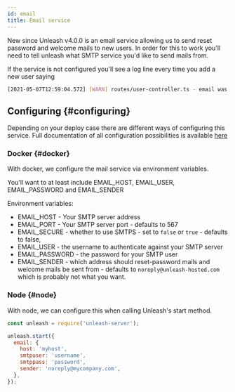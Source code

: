 ```yaml
---
id: email
title: Email service
---
```


New since Unleash v4.0.0 is an email service allowing us to send reset password and welcome mails to new users. In order for this to work you'll need to tell unleash what SMTP service you'd like to send mails from.

If the service is not configured you'll see a log line every time you add a new user saying

```bash
[2021-05-07T12:59:04.572] [WARN] routes/user-controller.ts - email was not sent to the user because email configuration is lacking
```

## Configuring {#configuring}

Depending on your deploy case there are different ways of configuring this service. Full documentation of all configuration possibilities is available [here](./configuring-unleash.md)

### Docker {#docker}

With docker, we configure the mail service via environment variables.

You'll want to at least include EMAIL_HOST, EMAIL_USER, EMAIL_PASSWORD and EMAIL_SENDER

Environment variables:

- EMAIL_HOST - Your SMTP server address
- EMAIL_PORT - Your SMTP server port - defaults to 567
- EMAIL_SECURE - whether to use SMTPS - set to `false` or `true` - defaults to false,
- EMAIL_USER - the username to authenticate against your SMTP server
- EMAIL_PASSWORD - the password for your SMTP user
- EMAIL_SENDER - which address should reset-password mails and welcome mails be sent from - defaults to `noreply@unleash-hosted.com` which is probably not what you want.

### Node {#node}

With node, we can configure this when calling Unleash's start method.

```js
const unleash = require('unleash-server');

unleash.start({
  email: {
    host: 'myhost',
    smtpuser: 'username',
    smtppass: 'password',
    sender: 'noreply@mycompany.com',
  },
});
```
